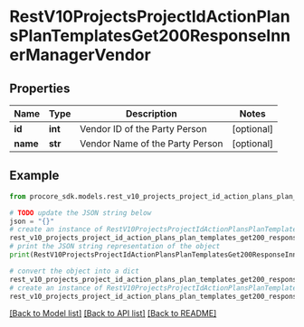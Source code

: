 # RestV10ProjectsProjectIdActionPlansPlanTemplatesGet200ResponseInnerManagerVendor


## Properties

Name | Type | Description | Notes
------------ | ------------- | ------------- | -------------
**id** | **int** | Vendor ID of the Party Person | [optional] 
**name** | **str** | Vendor Name of the Party Person | [optional] 

## Example

```python
from procore_sdk.models.rest_v10_projects_project_id_action_plans_plan_templates_get200_response_inner_manager_vendor import RestV10ProjectsProjectIdActionPlansPlanTemplatesGet200ResponseInnerManagerVendor

# TODO update the JSON string below
json = "{}"
# create an instance of RestV10ProjectsProjectIdActionPlansPlanTemplatesGet200ResponseInnerManagerVendor from a JSON string
rest_v10_projects_project_id_action_plans_plan_templates_get200_response_inner_manager_vendor_instance = RestV10ProjectsProjectIdActionPlansPlanTemplatesGet200ResponseInnerManagerVendor.from_json(json)
# print the JSON string representation of the object
print(RestV10ProjectsProjectIdActionPlansPlanTemplatesGet200ResponseInnerManagerVendor.to_json())

# convert the object into a dict
rest_v10_projects_project_id_action_plans_plan_templates_get200_response_inner_manager_vendor_dict = rest_v10_projects_project_id_action_plans_plan_templates_get200_response_inner_manager_vendor_instance.to_dict()
# create an instance of RestV10ProjectsProjectIdActionPlansPlanTemplatesGet200ResponseInnerManagerVendor from a dict
rest_v10_projects_project_id_action_plans_plan_templates_get200_response_inner_manager_vendor_from_dict = RestV10ProjectsProjectIdActionPlansPlanTemplatesGet200ResponseInnerManagerVendor.from_dict(rest_v10_projects_project_id_action_plans_plan_templates_get200_response_inner_manager_vendor_dict)
```
[[Back to Model list]](../README.md#documentation-for-models) [[Back to API list]](../README.md#documentation-for-api-endpoints) [[Back to README]](../README.md)


